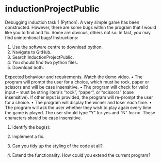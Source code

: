 # inductionProjectPublic
Debugging induction task 1 (Python). 
A very simple game has been constructed. However, there are some bugs within the program that I would like you to find and fix. 
Some are obvious, others not so. In fact, you may find unintentional bugs! 
Instructions: 
1.	Use the software centre to download python. 
2.	Navigate to GitHub.
3.	Search InductionProjectPublic.
4.	You should find two python files.
5.	Download both. 

Expected behaviour and requirements. 
Watch the demo video. 
•	The program will prompt the user for a choice, which must be rock, paper or scissors and will be case insensitive. 
•	The program will check for valid input – must be string literals “rock”, “paper”, or “scissors” (case insensitive). If other input is provided, the program will re-prompt the user for a choice. 
•	The program will display the winner and loser each time.
•	The program will ask the user whether they wish to play again every time the game is played. The user should type “Y” for yes and “N” for no. These characters should be case insensitive. 




1.	Identify the bug(s):

2.	Implement a fix. 



3.	Can you tidy up the styling of the code at all? 



4.	Extend the functionality. How could you extend the current program? 
